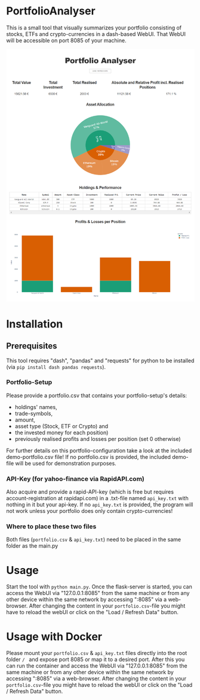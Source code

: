 # PortfolioAnalyser

This is a small tool that visually summarizes your portfolio consisting of stocks, ETFs and crypto-currencies in a dash-based WebUI.
That WebUI will be accessible on port 8085 of your machine.

![Demo Screenshot](assets/screenshot.PNG)

# Installation

## Prerequisites

This tool requires "dash", "pandas" and "requests" for python to be installed (via `pip install dash pandas requests`).

### Portfolio-Setup

Please provide a portfolio.csv that contains your portfolio-setup's details: 

  - holdings' names, 
  - trade-symbols, 
  - amount, 
  - asset type (Stock, ETF or Crypto) and 
  - the invested money for each position)
  - previously realised profits and losses per position (set 0 otherwise)
  
For further details on this portfolio-configuration take a look at the included demo-portfolio.csv file!
If no portfolio.csv is provided, the included demo-file will be used for demonstration purposes.
 
### API-Key (for yahoo-finance via RapidAPI.com)
 
Also acquire and provide a rapid-API-key (which is free but requires account-registration at rapidapi.com) in a .txt-file named `api_key.txt` with nothing in it but your api-key. If no `api_key.txt` is provided, the program will not work unless your portfolio does only contain crypto-currencies!

### Where to place these two files
 
Both files (`portfolio.csv` & `api_key.txt`) need to be placed in the same folder as the main.py

# Usage

Start the tool with `python main.py`. Once the flask-server is started, you can access the WebUI via "127.0.0.1:8085" from the same machine or from any other device within the same network by accessing "<server-IP>:8085" via a web-browser. After changing the content in your `portfolio.csv`-file you might have to reload the webUI or click on the "Load / Refresh Data" button.
  
# Usage with Docker

Please mount your `portfolio.csv` & `api_key.txt` files directly into the root folder `/ ` and expose port 8085 or map it to a desired port. After this you can run the container and access the WebUI via "127.0.0.1:8085" from the same machine or from any other device within the same network by accessing "<server-IP>:8085" via a web-browser. After changing the content in your `portfolio.csv`-file you might have to reload the webUI or click on the "Load / Refresh Data" button.
